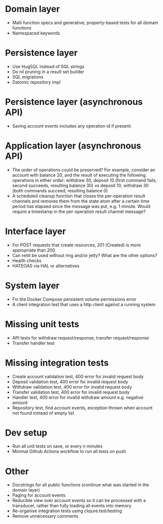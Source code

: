 # Domain layer
- Malli function specs and generative, property-based tests for all domain functions
- Namespaced keywords

# Persistence layer
- Use HugSQL instead of SQL strings
- Do nil pruning in a result set builder
- SQL migrations
- Datomic repository impl

# Persistence layer (asynchronous API)
- Saving account events includes any operation id if present.

# Application layer (asynchronous API)
- The order of operations could be preserved? For example, consider an account with balance 20, and the result of executing the following operations in either order: withdraw 30, deposit 10 (first command fails, second succeeds, resulting balance 30) vs deposit 10, withdraw 30 (both commands succeed, resulting balance 0)
- A scheduled cleanup function that closes the per-operation result channels and removes them from the state atom after a certain time period has elapsed since the message was put, e.g. 1 minute. Would require a timestamp in the per-operation result channel message?

# Interface layer
- For POST requests that create resources, 201 (Created) is more appropriate than 200
- Can reitit be used without ring and/or jetty? What are the other options?
- Health checks
- HATEOAS via HAL or alternatives

# System layer
- Fix the Docker Compose persistent volume permissions error
- A client integration test that uses a http client against a running system

# Missing unit tests
- API tests for withdraw request/response, transfer request/response
- Transfer handler test

# Missing integration tests
- Create account validation test, 400 error for invalid request body
- Deposit validation test, 400 error for invalid request body
- Withdraw validation test, 400 error for invalid request body
- Transfer validation test, 400 error for invalid request body
- Handler test, 400 error for invalid withdraw amount e.g. negative amount
- Repository test, find account events, exception thrown when account not found instead of empty list

# Dev setup
- Run all unit tests on save, or every n minutes
- Minimal Github Actions workflow to run all tests on push

# Other
- Docstrings for all public functions (continue what was started in the domain layer)
- Paging for account events
- Reducible view over account events so it can be processed with a transducer, rather than fully loading all events into memory
- Re-organise integration tests using clojure.test/testing
- Remove unnecessary comments
